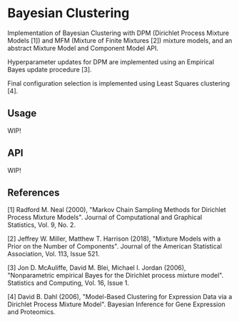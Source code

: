 # Bayesian Clustering

Implementation of Bayesian Clustering with DPM (Dirichlet Process Mixture Models [1]) and MFM (Mixture of Finite Mixtures [2]) mixture models, and an abstract Mixture Model and Component Model API.

Hyperparameter updates for DPM are implemented using an Empirical Bayes update procedure [3].

Final configuration selection is implemented using Least Squares clustering [4].


## Usage
WIP!


## API
WIP!


## References

[1] Radford M. Neal (2000), "Markov Chain Sampling Methods for Dirichlet
    Process Mixture Models". Journal of Computational and Graphical Statistics,
    Vol. 9, No. 2.

[2] Jeffrey W. Miller, Matthew T. Harrison (2018),
    "Mixture Models with a Prior on the Number of Components".
    Journal of the American Statistical Association, Vol. 113, Issue 521.

[3] Jon D. McAuliffe, David M. Blei, Michael I. Jordan (2006),
    "Nonparametric empirical Bayes for the Dirichlet process mixture model".
    Statistics and Computing, Vol. 16, Issue 1.

[4] David B. Dahl (2006), "Model-Based Clustering for Expression Data via a
    Dirichlet Process Mixture Model". Bayesian Inference for Gene Expression
    and Proteomics.
